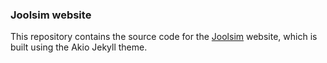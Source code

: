 ### Joolsim website
This repository contains the source code for the [Joolsim](https://joolsim.io) website, which is built using the Akio Jekyll theme.

